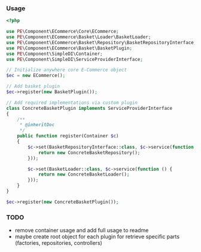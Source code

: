 ### Usage

```php
<?php

use PE\Component\ECommerce\Core\ECommerce;
use PE\Component\ECommerce\Basket\Loader\BasketLoader;
use PE\Component\ECommerce\Basket\Repository\BasketRepositoryInterface;
use PE\Component\ECommerce\Basket\BasketPlugin;
use PE\Component\SimpleDI\Container;
use PE\Component\SimpleDI\ServiceProviderInterface;

// Initialize anywhere core E-Commerce object
$ec = new ECommerce();

// Add basket plugin
$ec->register(new BasketPlugin());

// Add required implementations via custom plugin
class ConcreteBasketPlugin implements ServiceProviderInterface
{
    /**
     * @inheritDoc
     */
    public function register(Container $c)
    {
        $c->set(BasketRepositoryInterface::class, $c->service(function () {
            return new ConcreteBasketRepository();
        }));

        $c->set(BasketLoader::class, $c->service(function () {
            return new ConcreteBasketLoader();
        }));
    }
}

$ec->register(new ConcreteBasketPlugin());
```

### TODO
- remove container usage and add full usage to readme
- maybe create root object for each plugin for retrieve specific parts (factories, repositories, controllers) 